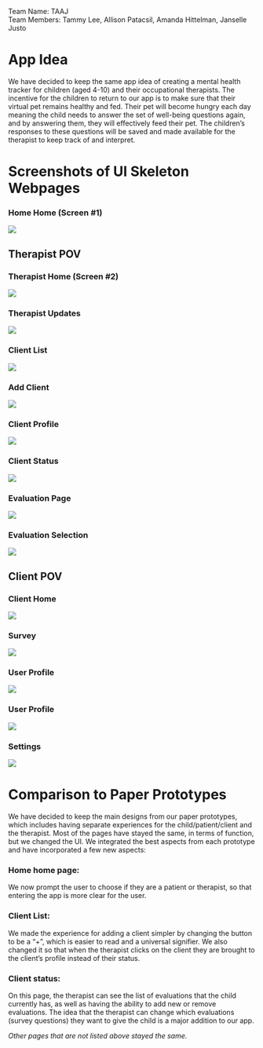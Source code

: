 Team Name: TAAJ <br>
Team Members: Tammy Lee, Allison Patacsil, Amanda Hittelman, Janselle Justo

# App Idea
We have decided to keep the same app idea of creating a mental health tracker for children (aged 4-10) and their occupational therapists.  The incentive for the children to return to our app is to make sure that their virtual pet remains healthy and fed.  Their pet will become hungry each day meaning the child needs to answer the set of well-being questions again, and by answering them, they will effectively feed their pet.  The children’s responses to these questions will be saved and made available for the therapist to keep track of and interpret.

# Screenshots of UI Skeleton Webpages
### Home Home (Screen #1)
![](https://github.com/lee-tammy/COGS121/blob/master/images/milestone-2/home-home-complete.png)

## Therapist POV

### Therapist Home (Screen #2)
![](https://github.com/lee-tammy/COGS121/blob/master/images/milestone-2/therapist.png)

### Therapist Updates
![](https://github.com/lee-tammy/COGS121/blob/master/images/milestone-2/updates.png)

### Client List
![](https://github.com/lee-tammy/COGS121/blob/master/images/milestone-2/client-list.png)

### Add Client 
![](https://github.com/lee-tammy/COGS121/blob/master/images/milestone-2/add-client.png)

### Client Profile
![](https://github.com/lee-tammy/COGS121/blob/master/images/milestone-2/client-profile.png)

### Client Status
![](https://github.com/lee-tammy/COGS121/blob/master/images/milestone-2/client-status.png)

### Evaluation Page
![](https://github.com/lee-tammy/COGS121/blob/master/images/milestone-2/eval-page.png)

### Evaluation Selection
![](https://github.com/lee-tammy/COGS121/blob/master/images/milestone-2/eval-selection.png)

## Client POV

### Client Home
![](https://github.com/lee-tammy/COGS121/blob/master/images/milestone-2/client-home.png)

### Survey 
![](https://github.com/lee-tammy/COGS121/blob/master/images/milestone-2/survey.png)

### User Profile 
![](https://github.com/lee-tammy/COGS121/blob/master/images/milestone-2/user-profile.png)

### User Profile 
![](https://github.com/lee-tammy/COGS121/blob/master/images/milestone-2/user-profile.png)

### Settings
![](https://github.com/lee-tammy/COGS121/blob/master/images/milestone-2/settings.png)

# Comparison to Paper Prototypes
We have decided to keep the main designs from our paper prototypes, which includes having separate experiences for the child/patient/client and the therapist. Most of the pages have stayed the same, in terms of function, but we changed the UI. We integrated the best aspects from each prototype and have incorporated a few new aspects:

### Home home page: 
We now prompt the user to choose if they are a patient or therapist, so that entering the app is more clear for the user.
### Client List: 
We made the experience for adding a client simpler by changing the button to be a “+”, which is easier to read and a universal signifier.  We also changed it so that when the therapist clicks on the client they are brought to the client’s profile instead of their status.
### Client status:
On this page, the therapist can see the list of evaluations that the child currently has, as well as having the ability to add new or remove evaluations. The idea that the therapist can change which evaluations (survey questions) they want to give the child is a major addition to our app.

*Other pages that are not listed above stayed the same.*

